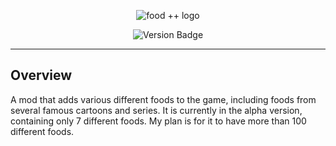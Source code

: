 <p align="center">
  <img src="https://cdn.modrinth.com/data/cached_images/f7c3255cc1569fddd571633411ac523ffc9a6af3.png" alt="food ++ logo">
</p>

<p align="center">
<!--     <img src="https://img.shields.io/modrinth/dt/mod-food%2B%2B" alt="Modrinth Downloads"/> -->
    <img src="https://img.shields.io/badge/Alpha-1.0.0-blue" alt="Version Badge"/>
</p>

---
## Overview
A mod that adds various different foods to the game, including foods from several famous cartoons and series. It is currently in the alpha version, containing only 7 different foods. My plan is for it to have more than 100 different foods.

